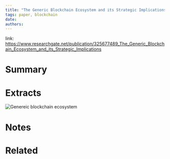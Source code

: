 ```yaml
---
title: "The Generic Blockchain Ecosystem and its Strategic Implications"
tags: paper, blockchain
date:
authors:
---
```


link: https://www.researchgate.net/publication/325677489_The_Generic_Blockchain_Ecosystem_and_its_Strategic_Implications

# Summary

# Extracts
![Genereic blockchain ecosystem](https://i.imgur.com/ASjT6zp.png)

# Notes

# Related
